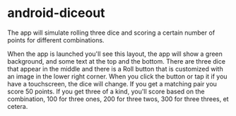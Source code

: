 # android-diceout
The app will simulate rolling three dice and scoring a certain number of points for different combinations. 

When the app is launched you'll see this layout, the app will show a green background, and some text at the top and the bottom. There are three dice that appear in the middle and there is a Roll button that is customized with an image in the lower right corner. When you click the button or tap it if you have a touchscreen, the dice will change. If you get a matching pair you score 50 points. If you get three of a kind, you'll score based on the combination, 100 for three ones, 200 for three twos, 300 for three threes, et cetera.


